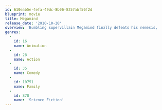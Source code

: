 ```yaml
---
id: 610eab5e-4efa-49dc-8b06-8257abf56f2d
blueprint: movie
title: Megamind
release_date: '2010-10-28'
overview: 'Bumbling supervillain Megamind finally defeats his nemesis, the superhero Metro Man. But without a hero, he loses all purpose and must find new meaning to his life.'
genres:
  -
    id: 16
    name: Animation
  -
    id: 28
    name: Action
  -
    id: 35
    name: Comedy
  -
    id: 10751
    name: Family
  -
    id: 878
    name: 'Science Fiction'
---
```

